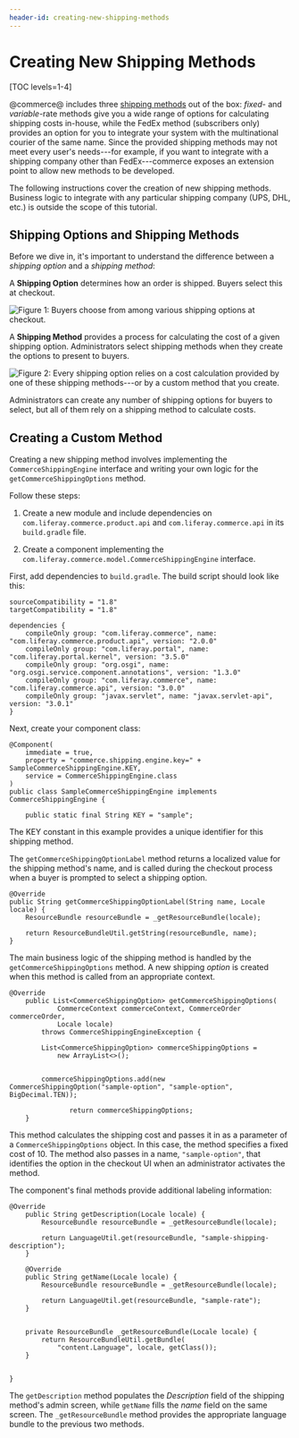 ```yaml
---
header-id: creating-new-shipping-methods
---
```


# Creating New Shipping Methods

[TOC levels=1-4]

@commerce@ includes three
[shipping methods](/web/commerce/documentation/-/knowledge_base/1-0/shipping-methods)
out of the box: *fixed*- and
*variable*-rate methods give you a wide range of options for calculating
shipping costs in-house, while the FedEx method (subscribers only) provides an
option for you to integrate your system with the multinational courier of the
same name. Since the provided shipping methods may not meet every user's
needs---for example, if you want to integrate with a shipping company
other than FedEx---commerce exposes an extension point to allow new
methods to be developed.

The following instructions cover the creation of new shipping methods.
Business logic to integrate with any particular shipping company (UPS, DHL,
etc.) is outside the scope of this tutorial.

## Shipping Options and Shipping Methods

Before we dive in, it's important to understand the difference between a
*shipping option* and a *shipping method*:

A **Shipping Option** determines how an order is shipped. Buyers select this at
checkout.

![Figure 1: Buyers choose from among various shipping options at checkout.](../images/shipping-options.png)

A **Shipping Method** provides a process for calculating the cost of a given
shipping option. Administrators select shipping methods when they create the
options to present to buyers.

![Figure 2: Every shipping option relies on a cost calculation provided by one of these shipping methods---or by a custom method that you create.](../images/shipping-methods.png)

Administrators can create any number of shipping options for buyers to select,
but all of them rely on a shipping method to calculate costs.

## Creating a Custom Method

Creating a new shipping method involves implementing the
`CommerceShippingEngine` interface and writing your own logic for the
`getCommerceShippingOptions` method.

Follow these steps:

1.  Create a new module and include dependencies on
    `com.liferay.commerce.product.api` and `com.liferay.commerce.api` in its `build.gradle`
    file.

2.  Create a component implementing the
    `com.liferay.commerce.model.CommerceShippingEngine` interface.

First, add dependencies to `build.gradle`. The build script should look like
this:

    sourceCompatibility = "1.8"
    targetCompatibility = "1.8"

    dependencies {
        compileOnly group: "com.liferay.commerce", name: "com.liferay.commerce.product.api", version: "2.0.0"
        compileOnly group: "com.liferay.portal", name: "com.liferay.portal.kernel", version: "3.5.0"
        compileOnly group: "org.osgi", name: "org.osgi.service.component.annotations", version: "1.3.0"
        compileOnly group: "com.liferay.commerce", name: "com.liferay.commerce.api", version: "3.0.0"
        compileOnly group: "javax.servlet", name: "javax.servlet-api", version: "3.0.1"
    }

Next, create your component class:

    @Component(
        immediate = true,
        property = "commerce.shipping.engine.key=" + SampleCommerceShippingEngine.KEY,
        service = CommerceShippingEngine.class
    )
    public class SampleCommerceShippingEngine implements CommerceShippingEngine {

        public static final String KEY = "sample";

The KEY constant in this example provides a unique identifier for this shipping
method.

The `getCommerceShippingOptionLabel` method returns a localized value for the
shipping method's name, and is called during the checkout process when
a buyer is prompted to select a shipping option.

    @Override
    public String getCommerceShippingOptionLabel(String name, Locale locale) {
        ResourceBundle resourceBundle = _getResourceBundle(locale);

        return ResourceBundleUtil.getString(resourceBundle, name);
    }

The main business logic of the shipping method is handled by the
`getCommerceShippingOptions` method. A new shipping *option* is created when
this method is called from an appropriate context.

    @Override
        public List<CommerceShippingOption> getCommerceShippingOptions(
                CommerceContext commerceContext, CommerceOrder commerceOrder,
                Locale locale)
            throws CommerceShippingEngineException {

            List<CommerceShippingOption> commerceShippingOptions =
                new ArrayList<>();


            commerceShippingOptions.add(new CommerceShippingOption("sample-option", "sample-option", BigDecimal.TEN));
            
                   return commerceShippingOptions;
        }

This method calculates the shipping cost and passes it in as a parameter of
a `CommerceShippingOptions` object. In this case, the method specifies a fixed
cost of 10. The method also passes in a name, `"sample-option"`, that
identifies the option in the checkout UI when an administrator activates the
method.

The component's final methods provide additional labeling information:

    @Override
        public String getDescription(Locale locale) {
            ResourceBundle resourceBundle = _getResourceBundle(locale);

            return LanguageUtil.get(resourceBundle, "sample-shipping-description");
        }

        @Override
        public String getName(Locale locale) {
            ResourceBundle resourceBundle = _getResourceBundle(locale);

            return LanguageUtil.get(resourceBundle, "sample-rate");
        }


        private ResourceBundle _getResourceBundle(Locale locale) {
            return ResourceBundleUtil.getBundle(
                "content.Language", locale, getClass());
        }


    }

The `getDescription` method populates the *Description* field of the shipping
method's  admin screen, while `getName` fills the *name* field on the same
screen. The `_getResourceBundle` method provides the appropriate language
bundle to the previous two methods.
